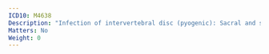 ```yaml
---
ICD10: M4638
Description: "Infection of intervertebral disc (pyogenic): Sacral and sacrococcygeal region"
Matters: No
Weight: 0
---
```

